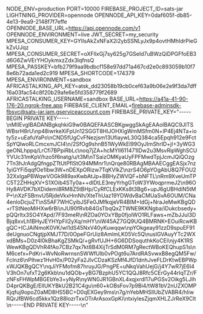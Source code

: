 NODE_ENV=production
PORT=10000
FIREBASE_PROJECT_ID=sats-jar
LIGHTNING_PROVIDER=opennode
OPENNODE_API_KEY=0daf605f-db85-4e13-9ea9-2148f7f7effe
OPENNODE_BASE_URL=https://api.opennode.com/v1
OPENNODE_ENVIRONMENT=live
JWT_SECRET=my_security
MPESA_CONSUMER_KEY=GYIIsAkZxNFaX2i2ybSSNLyJx9p4ovtHMhIdrPieGkZvUJqz
MPESA_CONSUMER_SECRET=oXFllxGj7sy625g7GSeId7uBWzQiDPGFfoEB3d6G6ZwVErYHOykmxzZdx3IqfnsQ
MPESA_PASSKEY=bfb279f9aa9bdbcf158e97dd71a467cd2e0c893059b10f78e6b72ada1ed2c919
MPESA_SHORTCODE=174379
MPESA_ENVIRONMENT=sandbox
AFRICASTALKING_API_KEY=atsk_dd23058b19cb0cef63a9b06e2e9f3da7dff16a03fac54c8f20b29afe6e5fd358779f2689
AFRICASTALKING_USERNAME=sandbox
BASE_URL=https://a41a-41-90-176-20.ngrok-free.app
FIREBASE_CLIENT_EMAIL=firebase-adminsdk-fbsvc@sats-jar.iam.gserviceaccount.com
FIREBASE_PRIVATE_KEY="-----BEGIN PRIVATE KEY-----\nMIIEvgIBADANBgkqhkiG9w0BAQEFAASCBKgwggSkAgEAAoIBAQC9JITSWBsrH8rU\np48iwrkeXiFpUn12SGGT8HIJOHXigWmMSfm0N+lP4Ej4NTa+ioty5z+uEafuYaPo\nCND5fUgCvFNezjsm13UfiaywL30Q384ca5Epqh912e9FctSpYQlwoRLCmcxmJCI4\n/2SfOg9shnB51WyWkEl99OyJImShrID+jI+3yWG3geONLhppq/LrCfi7BPpiRbLc\noq7jZA+hcMYlI611471IDw2u3MsvRipWghSCUYVUc31mKpV/hzo5f6natg/u/t3M\nTSaizOMKyaUyFPFMwdTpjJcmJQiQOzg7Tn3hJrAdgQfngpZTtUtPflStO94MMnr1\nQrqe80RBAgMBAAECggEASjx7nz1yiGYFi5qqfOe1lbw3W+nDEXpORizw7TqKVlkZ\nzrS4O6pYOgAbU8Q7FOU232XxIgaPBWqwVOGk989axKwbAtJp+BBHyZWVQF+bNFTL\nRm9XveUmTPC5T2ZHHqXV+S1XOib4STy0a++dlDtLE3reyYrhgGToW3YWoqprmeJ2\n96OHy8AVDK7bXDidemi8RM8Z5tBHp/CyRfCLExKKs8t3Bg6+upJ6gUBHdiN5tMP+\nXzFSBmvU5RjdeVkxHmNh/XteThUaz19YDWdvBaCMUaSvA6OUM/CNa4enloDcjuZT\nS5AF7WHCyibJSFe0JMfkqjeVR4BlM+IdGj+NraJeMwKBgQD+rTStNeoMiHXw6rBi\nJU90fRvb84GsTbqQxZTWNE9KKNgba/iDukcbsedy+pQQrltx3SO4YApd/7F93meR\nRZOa0YOxYBp0fjolWO1RLFaws+mZbJJuI3DBjq8xvLh1BHyJEYHYpFil2yXq/mHY\niW45AZ7GQ9UQ4BMRNK+EOuiRcwKBgQC+ICJAiNmoK0VK/wI1dS45NxV40yKuwqqw\npYOkgeay91zzD9spuEF91deUgnuoCNgtjpXMJT7D/0OpeFGrUiz8AmlmLK05Vc5Q\nusIGVAuyYTc2WXxdBMs+D0z4l0kBhaKgZSMkQ/+gRvfUJH+6G6DDSoquthkKoCEi\njy4K1RSWewKBgQDVhR4fAo7CBz7qx7kt8B4XijTrSdM0RM7gRectWBoKEQhupS1s\nM6cefx+PdKri+WvNoRwrnsnSWWfUIb0vPOgt6u7ArdRASvwxB8egQM5Fw/FcInz6\nPlhwz1HvH0x/P02yFa2JlvCDzaKSzMf4JfD1dnhJveFLDrKtwEBPWpxWJQKBgQCY\nqJiYFMofm87hruyJG/PngPE+uNkqVahUejG/j4Y7wR7jE6I4V3hOn7ufxT2g6Kkb\nu1dQOb+yBG7BzphU5YC1QQJ8Rfc5CErGy44rIqTZr/FzNFsFHWpMBGEbYe3+yNyR\nyWN0JR1GBnXL4xqjxrdI17uPGSv2Oikg5LJlhD4prQKBgE/ElIUKYBkU2B21C4gu\n60+kOBsFov7p9Bi4/tW81bV2nUZXOMPKjqfuj9opoZ0aMD8HS5BC+D0qEXGey9ms\n7g/nYebMHSllUbZVABR4/hIiwRQrJfBW6cd5kkx1Qz88IozrTxxOTrArAsoxGpKi\ntxiylesZjqmXHLZJrReX9Clt\n-----END PRIVATE KEY-----\n"
